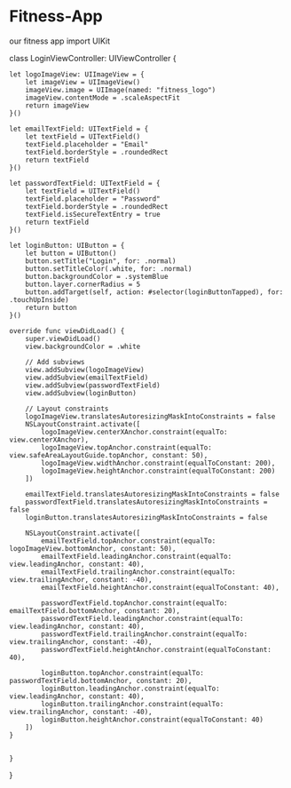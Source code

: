 # Fitness-App
our fitness app
import UIKit

class LoginViewController: UIViewController {
    
    let logoImageView: UIImageView = {
        let imageView = UIImageView()
        imageView.image = UIImage(named: "fitness_logo")
        imageView.contentMode = .scaleAspectFit
        return imageView
    }()
    
    let emailTextField: UITextField = {
        let textField = UITextField()
        textField.placeholder = "Email"
        textField.borderStyle = .roundedRect
        return textField
    }()
    
    let passwordTextField: UITextField = {
        let textField = UITextField()
        textField.placeholder = "Password"
        textField.borderStyle = .roundedRect
        textField.isSecureTextEntry = true
        return textField
    }()
    
    let loginButton: UIButton = {
        let button = UIButton()
        button.setTitle("Login", for: .normal)
        button.setTitleColor(.white, for: .normal)
        button.backgroundColor = .systemBlue
        button.layer.cornerRadius = 5
        button.addTarget(self, action: #selector(loginButtonTapped), for: .touchUpInside)
        return button
    }()
    
    override func viewDidLoad() {
        super.viewDidLoad()
        view.backgroundColor = .white
        
        // Add subviews
        view.addSubview(logoImageView)
        view.addSubview(emailTextField)
        view.addSubview(passwordTextField)
        view.addSubview(loginButton)
        
        // Layout constraints
        logoImageView.translatesAutoresizingMaskIntoConstraints = false
        NSLayoutConstraint.activate([
            logoImageView.centerXAnchor.constraint(equalTo: view.centerXAnchor),
            logoImageView.topAnchor.constraint(equalTo: view.safeAreaLayoutGuide.topAnchor, constant: 50),
            logoImageView.widthAnchor.constraint(equalToConstant: 200),
            logoImageView.heightAnchor.constraint(equalToConstant: 200)
        ])
        
        emailTextField.translatesAutoresizingMaskIntoConstraints = false
        passwordTextField.translatesAutoresizingMaskIntoConstraints = false
        loginButton.translatesAutoresizingMaskIntoConstraints = false
        
        NSLayoutConstraint.activate([
            emailTextField.topAnchor.constraint(equalTo: logoImageView.bottomAnchor, constant: 50),
            emailTextField.leadingAnchor.constraint(equalTo: view.leadingAnchor, constant: 40),
            emailTextField.trailingAnchor.constraint(equalTo: view.trailingAnchor, constant: -40),
            emailTextField.heightAnchor.constraint(equalToConstant: 40),
            
            passwordTextField.topAnchor.constraint(equalTo: emailTextField.bottomAnchor, constant: 20),
            passwordTextField.leadingAnchor.constraint(equalTo: view.leadingAnchor, constant: 40),
            passwordTextField.trailingAnchor.constraint(equalTo: view.trailingAnchor, constant: -40),
            passwordTextField.heightAnchor.constraint(equalToConstant: 40),
            
            loginButton.topAnchor.constraint(equalTo: passwordTextField.bottomAnchor, constant: 20),
            loginButton.leadingAnchor.constraint(equalTo: view.leadingAnchor, constant: 40),
            loginButton.trailingAnchor.constraint(equalTo: view.trailingAnchor, constant: -40),
            loginButton.heightAnchor.constraint(equalToConstant: 40)
        ])
    }
    
   
    }
}
